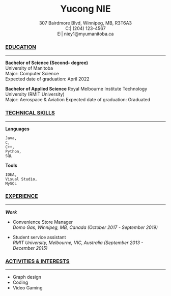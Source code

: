 # <center>Yucong NIE</center>  

<center>307 Bairdmore Blvd, Winnipeg, MB, R3T6A3  </center>  

<center>C:| (204) 123-4567  </center>  

<center>E:| niey1@myumanitoba.ca  </center>  

### **<u>EDUCATION</u>**
***
**Bachelor of Science (Second- degree)**  
University of Manitoba  
Major: Computer Science  
Expected date of graduation: April 2022  

**Bachelor of Applied Science** 
Royal Melbourne Institute Technology University (RMIT University)  
Major: Aerospace & Aviation 
Expected date of graduation: Graduated  


### **<u>TECHNICAL SKILLS</u>**
***
**Languages**  
	
	Java,	
	C,	
	C++,
	Python,	
	SQL

**Tools**  
	
	IDEA,
	Visual Studio,
	MySQL

### **<u>EXPERIENCE</u>**
***
***Work***

+ Convenience Store Manager    
  *Domo Gas,	Winnipeg,	MB,	Canada (October 2017	-	September 2019)*

+ Student service assistant  
  *RMIT University,	Melbourne,	VIC,	Australia (September 2013 - December 2015)*



### **<u>ACTIVITIES & INTERESTS</u>**
***
+ Graph design
+ Coding
+ Video Gaming

